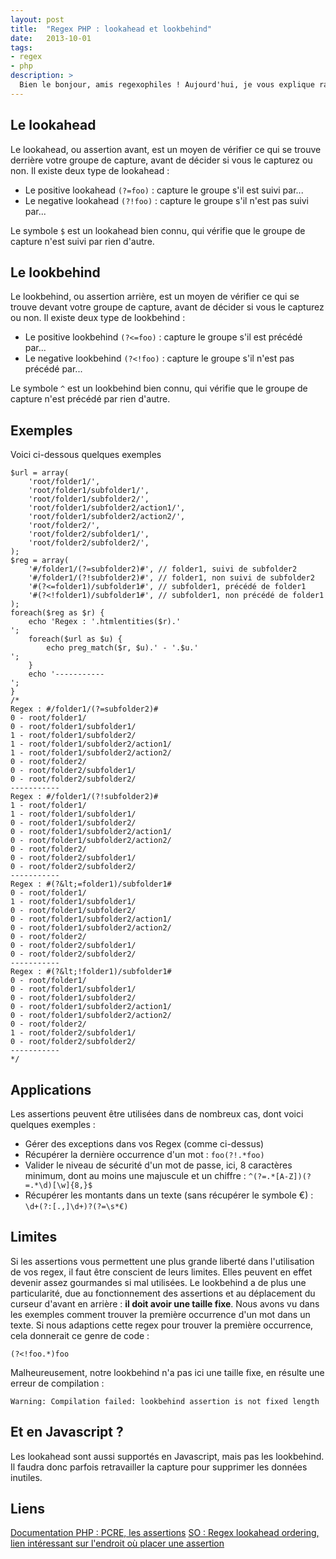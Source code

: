 ```yaml
---
layout: post
title:  "Regex PHP : lookahead et lookbehind"
date:   2013-10-01
tags:
- regex
- php
description: >
  Bien le bonjour, amis regexophiles ! Aujourd'hui, je vous explique rapidement comment utiliser les lookahead et les lookbehind dans une regex en PHP.
---
```


## Le lookahead

Le lookahead, ou assertion avant, est un moyen de vérifier ce qui se trouve derrière votre groupe de capture, avant de décider si vous le capturez ou non.
Il existe deux type de lookahead :

* Le positive lookahead `(?=foo)` : capture le groupe s'il est suivi par...
* Le negative lookahead `(?!foo)` : capture le groupe s'il n'est pas suivi par...

Le symbole `$` est un lookahead bien connu, qui vérifie que le groupe de capture n'est suivi par rien d'autre.

## Le lookbehind

Le lookbehind, ou assertion arrière, est un moyen de vérifier ce qui se trouve devant votre groupe de capture, avant de décider si vous le capturez ou non.
Il existe deux type de lookbehind :

* Le positive lookbehind `(?<=foo)` : capture le groupe s'il est précédé par...
* Le negative lookbehind `(?<!foo)` : capture le groupe s'il n'est pas précédé par...

Le symbole `^` est un lookbehind bien connu, qui vérifie que le groupe de capture n'est précédé par rien d'autre.

## Exemples

Voici ci-dessous quelques exemples

	$url = array(
		'root/folder1/',
		'root/folder1/subfolder1/',
		'root/folder1/subfolder2/',
		'root/folder1/subfolder2/action1/',
		'root/folder1/subfolder2/action2/',
		'root/folder2/',
		'root/folder2/subfolder1/',
		'root/folder2/subfolder2/',
	);
	$reg = array(
		'#/folder1/(?=subfolder2)#', // folder1, suivi de subfolder2
		'#/folder1/(?!subfolder2)#', // folder1, non suivi de subfolder2
		'#(?<=folder1)/subfolder1#', // subfolder1, précédé de folder1
		'#(?<!folder1)/subfolder1#', // subfolder1, non précédé de folder1
	);
	foreach($reg as $r) {
		echo 'Regex : '.htmlentities($r).'
	';
		foreach($url as $u) {
			echo preg_match($r, $u).' - '.$u.'
	';
		}
		echo '-----------
	';
	}
	/*
	Regex : #/folder1/(?=subfolder2)#
	0 - root/folder1/
	0 - root/folder1/subfolder1/
	1 - root/folder1/subfolder2/
	1 - root/folder1/subfolder2/action1/
	1 - root/folder1/subfolder2/action2/
	0 - root/folder2/
	0 - root/folder2/subfolder1/
	0 - root/folder2/subfolder2/
	-----------
	Regex : #/folder1/(?!subfolder2)#
	1 - root/folder1/
	1 - root/folder1/subfolder1/
	0 - root/folder1/subfolder2/
	0 - root/folder1/subfolder2/action1/
	0 - root/folder1/subfolder2/action2/
	0 - root/folder2/
	0 - root/folder2/subfolder1/
	0 - root/folder2/subfolder2/
	-----------
	Regex : #(?&lt;=folder1)/subfolder1#
	0 - root/folder1/
	1 - root/folder1/subfolder1/
	0 - root/folder1/subfolder2/
	0 - root/folder1/subfolder2/action1/
	0 - root/folder1/subfolder2/action2/
	0 - root/folder2/
	0 - root/folder2/subfolder1/
	0 - root/folder2/subfolder2/
	-----------
	Regex : #(?&lt;!folder1)/subfolder1#
	0 - root/folder1/
	0 - root/folder1/subfolder1/
	0 - root/folder1/subfolder2/
	0 - root/folder1/subfolder2/action1/
	0 - root/folder1/subfolder2/action2/
	0 - root/folder2/
	1 - root/folder2/subfolder1/
	0 - root/folder2/subfolder2/
	-----------
	*/

## Applications

Les assertions peuvent être utilisées dans de nombreux cas, dont voici quelques exemples :

* Gérer des exceptions dans vos Regex (comme ci-dessus)
* Récupérer la dernière occurrence d'un mot :
	`foo(?!.*foo)`
* Valider le niveau de sécurité d'un mot de passe, ici, 8 caractères minimum, dont au moins une majuscule et un chiffre :
	`^(?=.*[A-Z])(?=.*\d)[\w]{8,}$`
* Récupérer les montants dans un texte (sans récupérer le symbole €) :
	`\d+(?:[.,]\d+)?(?=\s*€)`

## Limites

Si les assertions vous permettent une plus grande liberté dans l'utilisation de vos regex, il faut être conscient de leurs limites. Elles peuvent en effet devenir assez gourmandes si mal utilisées. Le lookbehind a de plus une particularité, due au fonctionnement des assertions et au déplacement du curseur d'avant en arrière : **il doit avoir une taille fixe**. Nous avons vu dans les exemples comment trouver la première occurrence d'un mot dans un texte. Si nous adaptions cette regex pour trouver la première occurrence, cela donnerait ce genre de code :

	(?<!foo.*)foo

Malheureusement, notre lookbehind n'a pas ici une taille fixe, en résulte une erreur de compilation :

	Warning: Compilation failed: lookbehind assertion is not fixed length

## Et en Javascript ?
Les lookahead sont aussi supportés en Javascript, mais pas les lookbehind. Il faudra donc parfois retravailler la capture pour supprimer les données inutiles.

## Liens
[Documentation PHP : PCRE, les assertions](http://www.php.net/manual/fr/regexp.reference.assertions.php)
[SO : Regex lookahead ordering, lien intéressant sur l'endroit où placer une assertion](http://stackoverflow.com/questions/2126137/regex-lookahead-ordering#2126755)